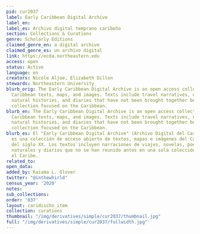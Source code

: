 ```yaml
---
pid: cur2037
label: Early Caribbean Digital Archive
label_en:
label_es: Archivo digital temprano caribeño
section: Collections & Curations
genre: Scholarly Editions
claimed_genre_en: a digital archive
claimed_genre_es: un archivo digital
link: https://ecda.northeastern.edu
access: open
status: Active
language: en
creators: Nicole Aljoe, Elizabeth Dillon
stewards: Northeastern University
blurb_orig: The Early Caribbean Digital Archive is an open access collection of pre-twentieth-century
  Caribbean texts, maps, and images. Texts include travel narratives, novels, poetry,
  natural histories, and diaries that have not been brought together before as a single
  collection focused on the Caribbean.
blurb_en: The Early Caribbean Digital Archive is an open access collection of pre-twentieth-century
  Caribbean texts, maps, and images. Texts include travel narratives, novels, poetry,
  natural histories, and diaries that have not been brought together before as a single
  collection focused on the Caribbean.
blurb_es: El "Early Caribbean Digital Archive" (Archivo Digital del Caribe colonial)
  es una colección de acceso abierto de textos, mapas e imágenes del Caribe antes
  del siglo XX. Los textos incluyen narraciones de viajes, novelas, poesía, historias
  naturales y diarios que no se han reunido antes en una sola colección centrada en
  el Caribe.
related_to:
open_data:
added_by: Kaiama L. Glover
twitter: "@inthewhirld"
census_year: '2020'
notes:
sub_collections:
order: '037'
layout: caridischo_item
collection: curations
thumbnail: "/img/derivatives/simple/cur2037/thumbnail.jpg"
full: "/img/derivatives/simple/cur2037/fullwidth.jpg"
---
```

